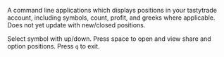 A command line applications which displays positions in your tastytrade account, including symbols, count, profit, and greeks where applicable. Does not yet update with new/closed positions.

Select symbol with up/down. Press space to open and view share and option positions. Press `q` to exit.
